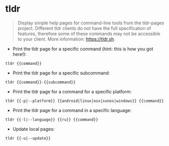 # tldr

> Display simple help pages for command-line tools from the tldr-pages project.
> Different tldr clients do not have the full specification of features, therefore some of these commands may not be accessible to your client.
> More information: <https://tldr.sh>.

- Print the tldr page for a specific command (hint: this is how you got here!):

`tldr {{command}}`

- Print the tldr page for a specific subcommand:

`tldr {{command}}-{{subcommand}}`

- Print the tldr page for a command for a specific platform:

`tldr {{-p|--platform}} {{android|linux|osx|sunos|windows}} {{command}}`

- Print the tldr page for a command in a specific language:

`tldr {{-l|--language}} {{ru}} {{command}}`

- Update local pages:

`tldr {{-u|--update}}`

